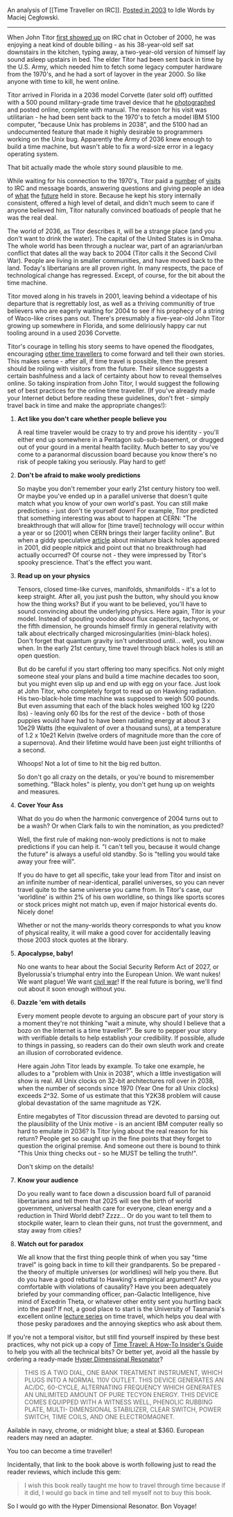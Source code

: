 An analysis of [[Time Traveller on IRC]].  [Posted in 2003](https://idlewords.com/2003/09/best_practices_for_time_travelers.htm) to Idle Words by Maciej Cegłowski.

---

When John Titor [first showed up](http://www.anomalies.net/time_traveler/irc.html) on IRC chat in October of 2000, he was enjoying a neat kind of double billing - as his 38-year-old self sat downstairs in the kitchen, typing away, a two-year-old version of himself lay sound asleep upstairs in bed. The elder Titor had been sent back in time by the U.S. Army, which needed him to fetch some legacy computer hardware from the 1970's, and he had a sort of layover in the year 2000. So like anyone with time to kill, he went online.

Titor arrived in Florida in a 2036 model Corvette (later sold off) outfitted with a 500 pound military-grade time travel device that he [photographed](http://www.anomalies.net/time_travel/john.html) and posted online, complete with manual. The reason for his visit was utilitarian - he had been sent back to the 1970's to fetch a model IBM 5100 computer, "because Unix has problems in 2038", and the 5100 had an undocumented feature that made it highly desirable to programmers working on the Unix bug. Apparently the Army of 2036 knew enough to build a time machine, but wasn't able to fix a word-size error in a legacy operating system.

That bit actually made the whole story sound plausible to me.

While waiting for his connection to the 1970's, Titor paid a [number](http://www.timetravelinstitute.com/ttiforum/showflat.php?Cat=&Board=time_travel&Number=9086&page=&view=&sb=&o=&fpart=1&vc=1) of [visits](http://www.timetravelinstitute.com/ttiforum/showflat.php?Cat=&Board=time_travel&Number=9237&page=&view=&sb=&o=&fpart=1&vc=1) to IRC and message boards, answering questions and giving people an idea of [what](http://www.johntitor.com/Nov2000P.htm) the [future](http://www.johntitor.com/Dec2000P.htm) held in store. Because he kept his story internally consistent, offered a high level of detail, and didn't much seem to care if anyone believed him, Titor naturally convinced boatloads of people that he was the real deal.

The world of 2036, as Titor describes it, will be a strange place (and you don't want to drink the water). The capital of the United States is in Omaha. The whole world has been through a nuclear war, part of an agrarian/urban conflict that dates all the way back to 2004 (Titor calls it the Second Civil War). People are living in smaller communities, and have moved back to the land. Today's libertarians are all proven right. In many respects, the pace of technological change has regressed. Except, of course, for the bit about the time machine.

Titor moved along in his travels in 2001, leaving behind a videotape of his departure that is regrettably lost, as well as a thriving communitiy of true believers who are eagerly waiting for 2004 to see if his prophecy of a string of Waco-like crises pans out. There's presumably a five-year-old John Titor growing up somewhere in Florida, and some deliriously happy car nut tooling around in a used 2036 Corvette.

Titor's courage in telling his story seems to have opened the floodgates, encouraging [other time travellers](http://www.anomalies.net/cgi-bin/bbs/ultimatebb.cgi?ubb=get_topic;f=9;t=000552) to come forward and tell their own stories. This makes sense - after all, if time travel is possible, then the present should be roiling with visitors from the future. Their silence suggests a certain bashfulness and a lack of certainty about how to reveal themselves online. So taking inspiration from John Titor, I would suggest the following set of best practices for the online time traveller. (If you've already made your Internet debut before reading these guidelines, don't fret - simply travel back in time and make the appropriate changes!):

1. **Act like you don't care whether people believe you**  
      
    A real time traveler would be crazy to try and prove his identity - you'll either end up somewhere in a Pentagon sub-sub-basement, or drugged out of your gourd in a mental health facility. Much better to say you've come to a paranormal discussion board because you know there's no risk of people taking you seriously. Play hard to get!
  
3. **Don't be afraid to make wooly predictions**  
      
    So maybe you don't remember your early 21st century history too well. Or maybe you've ended up in a parallel universe that doesn't quite match what you know of your own world's past. You can still make predictions - just don't tie yourself down! For example, Titor predicted that something interesting was about to happen at CERN: "The breakthrough that will allow for [time travel] technology will occur within a year or so [2001] when CERN brings their larger facility online". But when a giddy speculative [article](http://unisci.com/stories/20014/1001012.htm) about miniature black holes appeared in 2001, did people nitpick and point out that no breakthrough had actually occurred? Of course not - they were impressed by Titor's spooky prescience. That's the effect you want.
  
5. **Read up on your physics**  
      
    Tensors, closed time-like curves, manifolds, shmanifolds - it's a lot to keep straight. After all, you just push the button, why should you know how the thing works? But if you want to be believed, you'll have to sound convincing about the underlying physics. Here again, Titor is your model. Instead of spouting voodoo about flux capacitors, tachyons, or the fifth dimension, he grounds himself firmly in general relativity with talk about electrically charged microsingularities (mini-black holes). Don't forget that quantum gravity isn't understood until... well, you know when. In the early 21st century, time travel through black holes is still an open question.  
      
    But do be careful if you start offering too many specifics. Not only might someone steal your plans and build a time machine decades too soon, but you might even slip up and end up with egg on your face. Just look at John Titor, who completely forgot to read up on Hawking radiation. His two-black-hole time machine was supposed to weigh 500 pounds. But even assuming that each of the black holes weighed 100 kg (220 lbs) - leaving only 60 lbs for the rest of the device - both of those puppies would have had to have been radiating energy at about 3 x 10e29 Watts (the equivalent of over a thousand suns), at a temperature of 1.2 x 10e21 Kelvin (twelve orders of magnitude more than the core of a supernova). And their lifetime would have been just eight trillionths of a second.  
      
    Whoops! Not a lot of time to hit the big red button.  
      
    So don't go all crazy on the details, or you're bound to misremember something. "Black holes" is plenty, you don't get hung up on weights and measures.
  
7. **Cover Your Ass**  
      
    What do you do when the harmonic convergence of 2004 turns out to be a wash? Or when Clark fails to win the nomination, as you predicted?  
      
    Well, the first rule of making non-wooly predictions is not to make predictions if you can help it. "I can't tell you, because it would change the future" is always a useful old standby. So is "telling you would take away your free will".  
      
    If you do have to get all specific, take your lead from Titor and insist on an infinite number of near-identical, parallel universes, so you can never travel quite to the same universe you came from. In Titor's case, our 'worldline' is within 2% of his own worldline, so things like sports scores or stock prices might not match up, even if major historical events do. Nicely done!  
      
    Whether or not the many-worlds theory corresponds to what you know of physical reality, it will make a good cover for accidentally leaving those 2003 stock quotes at the library.
  
9. **Apocalypse, baby!**  
      
    No one wants to hear about the Social Security Reform Act of 2027, or Byelorussia's triumphal entry into the European Union. We want nukes! We want plague! We want [civil war](http://johntitor.com/JohnsWar.htm)! If the real future is boring, we'll find out about it soon enough without you.
  
11. **Dazzle 'em with details**  
      
    Every moment people devote to arguing an obscure part of your story is a moment they're not thinking "wait a minute, why should I believe that a bozo on the Internet is a time traveller?". Be sure to pepper your story with verifiable details to help establish your credibility. If possible, allude to things in passing, so readers can do their own sleuth work and create an illusion of corroborated evidence.  
      
    Here again John Titor leads by example. To take one example, he alludes to a "problem with Unix in 2038", which a little investigation will show is real. All Unix clocks on 32-bit architectures roll over in 2038, when the number of seconds since 1970 (Year One for all Unix clocks) exceeds 2^32. Some of us estimate that this Y2K38 problem will cause global devastation of the same magnitude as Y2K.  
      
    Entire megabytes of Titor discussion thread are devoted to parsing out the plausibility of the Unix motive - is an ancient IBM computer really so hard to emulate in 2036? Is Titor lying about the real reason for his return? People get so caught up in the fine points that they forget to question the original premise. And someone out there is bound to think "This Unix thing checks out - so he MUST be telling the truth!".  
      
    Don't skimp on the details!
  
13. **Know your audience**  
      
    Do you really want to face down a discussion board full of paranoid libertarians and tell them that 2025 will see the birth of world government, universal health care for everyone, clean energy and a reduction in Third World debt? Zzzz... Or do you want to tell them to stockpile water, learn to clean their guns, not trust the government, and stay away from cities?
  
15. **Watch out for paradox**  
      
    We all know that the first thing people think of when you say "time travel" is going back in time to kill their grandparents. So be prepared - the theory of multiple universes (or worldlines) will help you there. But do you have a good rebuttal to Hawking's empirical argument? Are you comfortable with violations of causality? Have you been adequately briefed by your commanding officer, pan-Galactic Intelligence, hive mind of Excedrin Theta, or whatever other entity sent you hurtling back into the past? If not, a good place to start is the University of Tasmania's excellent online [lecture series](http://www.utas.edu.au/docs/humsoc/philosophy/Time_Travel/lectures.htm) on time travel, which helps you deal with those pesky paradoxes and the annoying skeptics who ask about them.

If you're not a temporal visitor, but still find yourself inspired by these best practices, why not pick up a copy of [Time Travel: A How-To Insider's Guide](http://www.amazon.com/exec/obidos/tg/detail/-/1892062046/102-7438876-1546541?v=glance) to help you with all the technical bits? Or better yet, avoid all the hassle by ordering a ready-made [Hyper Dimensional Resonator](http://home.inreach.com/dov/tthdr.htm)?

> THIS IS A TWO DIAL, ONE BANK TREATMENT INSTRUMENT, WHICH PLUGS INTO A NORMAL 110V OUTLET. THIS DEVICE GENERATES AN AC/DC, 60-CYCLE, ALTERNATING FREQUENCY WHICH GENERATES AN UNLIMITED AMOUNT OF PURE TECYON ENERGY. THIS DEVICE COMES EQUIPPED WITH A WITNESS WELL, PHENOLIC RUBBING PLATE, MULTI- DIMENSIONAL STABILIZER, CLEAR SWITCH, POWER SWITCH, TIME COILS, AND ONE ELECTROMAGNET.

Aailable in navy, chrome, or midnight blue; a steal at $360. European readers may need an adapter.

You too can become a time traveller!

Incidentally, that link to the book above is worth following just to read the reader reviews, which include this gem:

> I wish this book really taught me how to travel through time because if it did, I would go back in time and tell myself not to buy this book.

So I would go with the Hyper Dimensional Resonator. Bon Voyage!